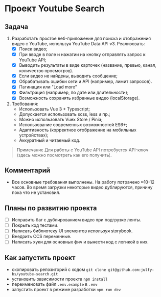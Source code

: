 # Проект Youtube Search

## Задача

1. Разработать простое веб-приложение для поиска и отображения видео с YouTube,
   используя YouTube Data API v3.
   Реализовать:
	- [x] Поиск видео;
	- [x] При вводе в поле и нажатии на кнопку отправлять запрос к YouTube API;
	- [x] Выводить результаты в виде карточек (название, превью, канал, количество
	  просмотров).
	- [x] Если видео не найдены, выводить сообщение;
	- [x] Обрабатывать ошибки сети и API (например, лимит запросов).
	- [x] Пагинация или "Load more"
	- [x] Фильтрация (например, по дате или длительности);
	- [x] Возможность сохранять избранные видео (localStorage).

2. Требования:
	- Использовать Vue 3 + Typescript;
	- Допускается использовать scss, less и пр.;
	- Можно использовать Vuex Store / Pinia;
	- Использование современных возможностей ES6+;
	- Адаптивность (корректное отображение на мобильных устройствах);
	- Аккуратный и читаемый код.

> Примечание
> Для работы с YouTube API потребуется API-ключ (здесь можно посмотреть как его
> получить).

## Комментарий

- Все основные требования выполнены. На работу потрачено ≈10-12 часов. Во время
  загрузки некоторые видео дублируются, причину пока что не установил.

## Планы по развитию проекта

- [ ] Исправить баг с дублированием видео при подгрузке ленты.
- [ ] Покрыть код тестами.
- [ ] Написать библиотеку UI элементов используя storybook.
- [ ] Внедрить CCS переменные.
- [ ] Написать хуки для основных фич и вынести код с логикой в них.

## Как запустить проект

- скопировать репозиторий с кодом
  `git clone git@github.com:julfy-bs/youtube-search.git`
- установить зависимости проекта `npm install`
- переименовать файл `.env.example` в `.env`
- запустить проект в режиме разработки `npm run dev`